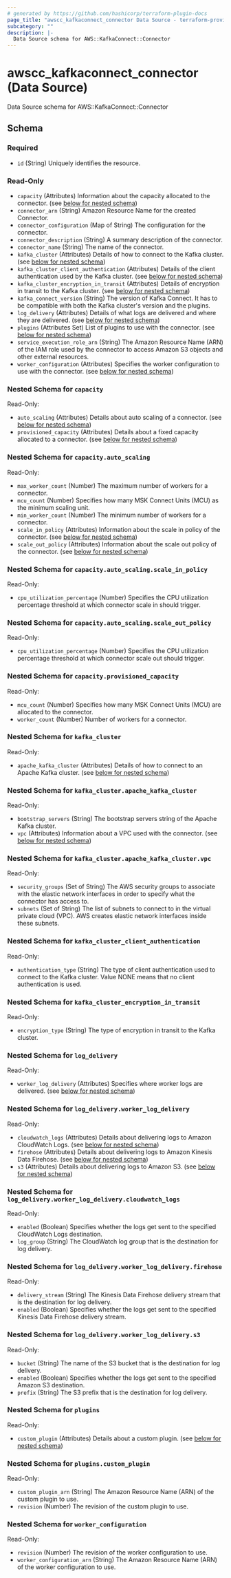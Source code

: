```yaml
---
# generated by https://github.com/hashicorp/terraform-plugin-docs
page_title: "awscc_kafkaconnect_connector Data Source - terraform-provider-awscc"
subcategory: ""
description: |-
  Data Source schema for AWS::KafkaConnect::Connector
---
```


# awscc_kafkaconnect_connector (Data Source)

Data Source schema for AWS::KafkaConnect::Connector



<!-- schema generated by tfplugindocs -->
## Schema

### Required

- `id` (String) Uniquely identifies the resource.

### Read-Only

- `capacity` (Attributes) Information about the capacity allocated to the connector. (see [below for nested schema](#nestedatt--capacity))
- `connector_arn` (String) Amazon Resource Name for the created Connector.
- `connector_configuration` (Map of String) The configuration for the connector.
- `connector_description` (String) A summary description of the connector.
- `connector_name` (String) The name of the connector.
- `kafka_cluster` (Attributes) Details of how to connect to the Kafka cluster. (see [below for nested schema](#nestedatt--kafka_cluster))
- `kafka_cluster_client_authentication` (Attributes) Details of the client authentication used by the Kafka cluster. (see [below for nested schema](#nestedatt--kafka_cluster_client_authentication))
- `kafka_cluster_encryption_in_transit` (Attributes) Details of encryption in transit to the Kafka cluster. (see [below for nested schema](#nestedatt--kafka_cluster_encryption_in_transit))
- `kafka_connect_version` (String) The version of Kafka Connect. It has to be compatible with both the Kafka cluster's version and the plugins.
- `log_delivery` (Attributes) Details of what logs are delivered and where they are delivered. (see [below for nested schema](#nestedatt--log_delivery))
- `plugins` (Attributes Set) List of plugins to use with the connector. (see [below for nested schema](#nestedatt--plugins))
- `service_execution_role_arn` (String) The Amazon Resource Name (ARN) of the IAM role used by the connector to access Amazon S3 objects and other external resources.
- `worker_configuration` (Attributes) Specifies the worker configuration to use with the connector. (see [below for nested schema](#nestedatt--worker_configuration))

<a id="nestedatt--capacity"></a>
### Nested Schema for `capacity`

Read-Only:

- `auto_scaling` (Attributes) Details about auto scaling of a connector. (see [below for nested schema](#nestedatt--capacity--auto_scaling))
- `provisioned_capacity` (Attributes) Details about a fixed capacity allocated to a connector. (see [below for nested schema](#nestedatt--capacity--provisioned_capacity))

<a id="nestedatt--capacity--auto_scaling"></a>
### Nested Schema for `capacity.auto_scaling`

Read-Only:

- `max_worker_count` (Number) The maximum number of workers for a connector.
- `mcu_count` (Number) Specifies how many MSK Connect Units (MCU) as the minimum scaling unit.
- `min_worker_count` (Number) The minimum number of workers for a connector.
- `scale_in_policy` (Attributes) Information about the scale in policy of the connector. (see [below for nested schema](#nestedatt--capacity--auto_scaling--scale_in_policy))
- `scale_out_policy` (Attributes) Information about the scale out policy of the connector. (see [below for nested schema](#nestedatt--capacity--auto_scaling--scale_out_policy))

<a id="nestedatt--capacity--auto_scaling--scale_in_policy"></a>
### Nested Schema for `capacity.auto_scaling.scale_in_policy`

Read-Only:

- `cpu_utilization_percentage` (Number) Specifies the CPU utilization percentage threshold at which connector scale in should trigger.


<a id="nestedatt--capacity--auto_scaling--scale_out_policy"></a>
### Nested Schema for `capacity.auto_scaling.scale_out_policy`

Read-Only:

- `cpu_utilization_percentage` (Number) Specifies the CPU utilization percentage threshold at which connector scale out should trigger.



<a id="nestedatt--capacity--provisioned_capacity"></a>
### Nested Schema for `capacity.provisioned_capacity`

Read-Only:

- `mcu_count` (Number) Specifies how many MSK Connect Units (MCU) are allocated to the connector.
- `worker_count` (Number) Number of workers for a connector.



<a id="nestedatt--kafka_cluster"></a>
### Nested Schema for `kafka_cluster`

Read-Only:

- `apache_kafka_cluster` (Attributes) Details of how to connect to an Apache Kafka cluster. (see [below for nested schema](#nestedatt--kafka_cluster--apache_kafka_cluster))

<a id="nestedatt--kafka_cluster--apache_kafka_cluster"></a>
### Nested Schema for `kafka_cluster.apache_kafka_cluster`

Read-Only:

- `bootstrap_servers` (String) The bootstrap servers string of the Apache Kafka cluster.
- `vpc` (Attributes) Information about a VPC used with the connector. (see [below for nested schema](#nestedatt--kafka_cluster--apache_kafka_cluster--vpc))

<a id="nestedatt--kafka_cluster--apache_kafka_cluster--vpc"></a>
### Nested Schema for `kafka_cluster.apache_kafka_cluster.vpc`

Read-Only:

- `security_groups` (Set of String) The AWS security groups to associate with the elastic network interfaces in order to specify what the connector has access to.
- `subnets` (Set of String) The list of subnets to connect to in the virtual private cloud (VPC). AWS creates elastic network interfaces inside these subnets.




<a id="nestedatt--kafka_cluster_client_authentication"></a>
### Nested Schema for `kafka_cluster_client_authentication`

Read-Only:

- `authentication_type` (String) The type of client authentication used to connect to the Kafka cluster. Value NONE means that no client authentication is used.


<a id="nestedatt--kafka_cluster_encryption_in_transit"></a>
### Nested Schema for `kafka_cluster_encryption_in_transit`

Read-Only:

- `encryption_type` (String) The type of encryption in transit to the Kafka cluster.


<a id="nestedatt--log_delivery"></a>
### Nested Schema for `log_delivery`

Read-Only:

- `worker_log_delivery` (Attributes) Specifies where worker logs are delivered. (see [below for nested schema](#nestedatt--log_delivery--worker_log_delivery))

<a id="nestedatt--log_delivery--worker_log_delivery"></a>
### Nested Schema for `log_delivery.worker_log_delivery`

Read-Only:

- `cloudwatch_logs` (Attributes) Details about delivering logs to Amazon CloudWatch Logs. (see [below for nested schema](#nestedatt--log_delivery--worker_log_delivery--cloudwatch_logs))
- `firehose` (Attributes) Details about delivering logs to Amazon Kinesis Data Firehose. (see [below for nested schema](#nestedatt--log_delivery--worker_log_delivery--firehose))
- `s3` (Attributes) Details about delivering logs to Amazon S3. (see [below for nested schema](#nestedatt--log_delivery--worker_log_delivery--s3))

<a id="nestedatt--log_delivery--worker_log_delivery--cloudwatch_logs"></a>
### Nested Schema for `log_delivery.worker_log_delivery.cloudwatch_logs`

Read-Only:

- `enabled` (Boolean) Specifies whether the logs get sent to the specified CloudWatch Logs destination.
- `log_group` (String) The CloudWatch log group that is the destination for log delivery.


<a id="nestedatt--log_delivery--worker_log_delivery--firehose"></a>
### Nested Schema for `log_delivery.worker_log_delivery.firehose`

Read-Only:

- `delivery_stream` (String) The Kinesis Data Firehose delivery stream that is the destination for log delivery.
- `enabled` (Boolean) Specifies whether the logs get sent to the specified Kinesis Data Firehose delivery stream.


<a id="nestedatt--log_delivery--worker_log_delivery--s3"></a>
### Nested Schema for `log_delivery.worker_log_delivery.s3`

Read-Only:

- `bucket` (String) The name of the S3 bucket that is the destination for log delivery.
- `enabled` (Boolean) Specifies whether the logs get sent to the specified Amazon S3 destination.
- `prefix` (String) The S3 prefix that is the destination for log delivery.




<a id="nestedatt--plugins"></a>
### Nested Schema for `plugins`

Read-Only:

- `custom_plugin` (Attributes) Details about a custom plugin. (see [below for nested schema](#nestedatt--plugins--custom_plugin))

<a id="nestedatt--plugins--custom_plugin"></a>
### Nested Schema for `plugins.custom_plugin`

Read-Only:

- `custom_plugin_arn` (String) The Amazon Resource Name (ARN) of the custom plugin to use.
- `revision` (Number) The revision of the custom plugin to use.



<a id="nestedatt--worker_configuration"></a>
### Nested Schema for `worker_configuration`

Read-Only:

- `revision` (Number) The revision of the worker configuration to use.
- `worker_configuration_arn` (String) The Amazon Resource Name (ARN) of the worker configuration to use.


